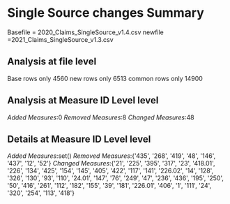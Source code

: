 # Single Source changes Summary
Basefile = 2020_Claims_SingleSource_v1.4.csv
newfile =2021_Claims_SingleSource_v1.3.csv


## Analysis at file level
Base rows only
4560
new rows only
6513
common rows only
14900


## Analysis at Measure ID Level level
*Added Measures*:0
*Removed Measures*:8
*Changed Measures*:48
## Details at Measure ID Level level
*Added Measures*:set()
*Removed Measures*:{'435', '268', '419', '48', '146', '437', '12', '52'}
*Changed Measures*:{'21', '225', '395', '317', '23', '418.01', '226', '134', '425', '154', '145', '405', '422', '117', '141', '226.02', '14', '128', '326', '130', '93', '110', '24.01', '147', '76', '249', '47', '236', '436', '195', '250', '50', '416', '261', '112', '182', '155', '39', '181', '226.01', '406', '1', '111', '24', '320', '254', '113', '418'}
